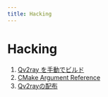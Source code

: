 ```yaml
---
title: Hacking
---
```


# Hacking

1. [Qv2ray を手動でビルド](manuallybuild.md)
2. [CMake Argument Reference](cmake-argument.md)
3. [Qv2rayの配布](distribute.md)
